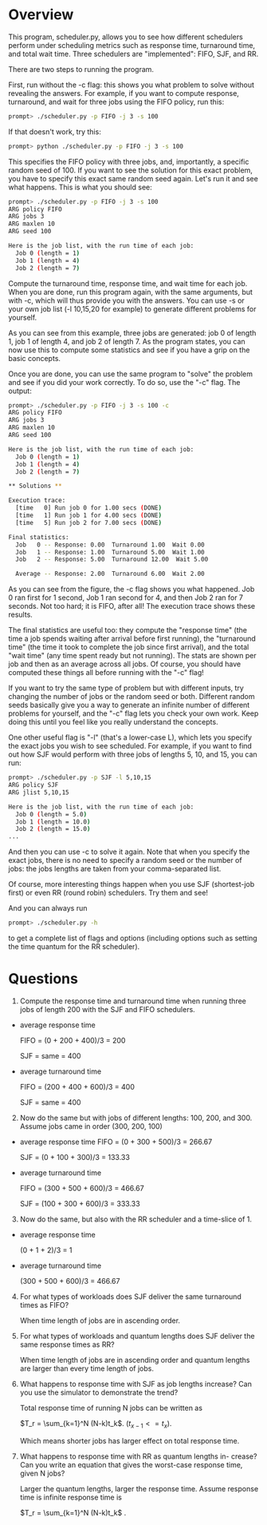 
# Overview

This program, scheduler.py, allows you to see how different schedulers perform
under scheduling metrics such as response time, turnaround time, and total
wait time. Three schedulers are "implemented": FIFO, SJF, and RR.

There are two steps to running the program.

First, run without the -c flag: this shows you what problem to solve without
revealing the answers. For example, if you want to compute response,
turnaround, and wait for three jobs using the FIFO policy, run this:

```sh
prompt> ./scheduler.py -p FIFO -j 3 -s 100
```

If that doesn't work, try this:
```sh
prompt> python ./scheduler.py -p FIFO -j 3 -s 100
```

This specifies the FIFO policy with three jobs, and, importantly, a specific
random seed of 100. If you want to see the solution for this exact problem,
you have to specify this exact same random seed again. Let's run it and see
what happens. This is what you should see:

```sh
prompt> ./scheduler.py -p FIFO -j 3 -s 100
ARG policy FIFO
ARG jobs 3
ARG maxlen 10
ARG seed 100

Here is the job list, with the run time of each job: 
  Job 0 (length = 1)
  Job 1 (length = 4)
  Job 2 (length = 7)
```

Compute the turnaround time, response time, and wait time for each job.  When
you are done, run this program again, with the same arguments, but with -c,
which will thus provide you with the answers. You can use -s <somenumber> or
your own job list (-l 10,15,20 for example) to generate different problems for
yourself.

As you can see from this example, three jobs are generated: job 0 of length 1,
job 1 of length 4, and job 2 of length 7. As the program states, you can now
use this to compute some statistics and see if you have a grip on the basic
concepts.

Once you are done, you can use the same program to "solve" the problem and see
if you did your work correctly. To do so, use the "-c" flag. The output:

```sh
prompt> ./scheduler.py -p FIFO -j 3 -s 100 -c
ARG policy FIFO
ARG jobs 3
ARG maxlen 10
ARG seed 100

Here is the job list, with the run time of each job: 
  Job 0 (length = 1)
  Job 1 (length = 4)
  Job 2 (length = 7)

** Solutions **

Execution trace:
  [time   0] Run job 0 for 1.00 secs (DONE)
  [time   1] Run job 1 for 4.00 secs (DONE)
  [time   5] Run job 2 for 7.00 secs (DONE)

Final statistics:
  Job   0 -- Response: 0.00  Turnaround 1.00  Wait 0.00
  Job   1 -- Response: 1.00  Turnaround 5.00  Wait 1.00
  Job   2 -- Response: 5.00  Turnaround 12.00  Wait 5.00

  Average -- Response: 2.00  Turnaround 6.00  Wait 2.00
```

As you can see from the figure, the -c flag shows you what happened. Job 0 ran
first for 1 second, Job 1 ran second for 4, and then Job 2 ran for 7
seconds. Not too hard; it is FIFO, after all! The execution trace shows these
results.

The final statistics are useful too: they compute the "response time" (the
time a job spends waiting after arrival before first running), the "turnaround
time" (the time it took to complete the job since first arrival), and the
total "wait time" (any time spent ready but not running). The stats are shown
per job and then as an average across all jobs. Of course, you should have
computed these things all before running with the "-c" flag!

If you want to try the same type of problem but with different inputs, try
changing the number of jobs or the random seed or both. Different random seeds
basically give you a way to generate an infinite number of different problems
for yourself, and the "-c" flag lets you check your own work. Keep doing this
until you feel like you really understand the concepts.

One other useful flag is "-l" (that's a lower-case L), which lets you specify
the exact jobs you wish to see scheduled. For example, if you want to find out
how SJF would perform with three jobs of lengths 5, 10, and 15, you can run:

```sh
prompt> ./scheduler.py -p SJF -l 5,10,15
ARG policy SJF
ARG jlist 5,10,15

Here is the job list, with the run time of each job: 
  Job 0 (length = 5.0)
  Job 1 (length = 10.0)
  Job 2 (length = 15.0)
...
```

And then you can use -c to solve it again. Note that when you specify the
exact jobs, there is no need to specify a random seed or the number of jobs:
the jobs lengths are taken from your comma-separated list.

Of course, more interesting things happen when you use SJF (shortest-job
first) or even RR (round robin) schedulers. Try them and see!

And you can always run 

```sh
prompt> ./scheduler.py -h
```

to get a complete list of flags and options (including options such as setting
the time quantum for the RR scheduler).

# Questions
1. Compute the response time and turnaround time when running three jobs of length 200     with the SJF and FIFO schedulers.
  - average response time

    FIFO = (0 + 200 + 400)/3 = 200

    SJF = same = 400

  - average turnaround time

    FIFO = (200 + 400 + 600)/3 = 400

    SJF = same = 400

2. Now do the same but with jobs of different lengths: 100, 200, and 300.
Assume jobs came in order (300, 200, 100)
  - average response time
    FIFO = (0 + 300 + 500)/3 = 266.67
    
    SJF = (0 + 100 + 300)/3 = 133.33
  - average turnaround time

    FIFO = (300 + 500 + 600)/3 = 466.67
  
    SJF = (100 + 300 + 600)/3 = 333.33

3. Now do the same, but also with the RR scheduler and a time-slice of 1.
  - average response time
    
    (0 + 1 + 2)/3 = 1
  
  - average turnaround time
    
    (300 + 500 + 600)/3 = 466.67

4. For what types of workloads does SJF deliver the same turnaround times as FIFO?
  
    When time length of jobs are in ascending order.

5. For what types of workloads and quantum lengths does SJF deliver the same response times as RR?
  
    When time length of jobs are in ascending order and quantum lengths are larger than every time length of jobs.

6. What happens to response time with SJF as job lengths increase? Can you use the simulator to demonstrate the trend?
  
    Total response time of running N jobs can be written as

    $T_r = \sum_{k=1}^N (N-k)t_k$. ($t_{x-1} <= t_x$). 
    
    Which means shorter jobs has larger effect on total response time.

7. What happens to response time with RR as quantum lengths in- crease? Can you write an equation that gives the worst-case response time, given N jobs?

    Larger the quantum lengths, larger the response time. Assume response time is infinite response time is

    $T_r = \sum_{k=1}^N (N-k)t_k$ .